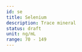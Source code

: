 ```yaml
---
id: se
title: Selenium
description: Trace mineral
status: draft
unit: ng/mL
range: 70 - 149
---
```

